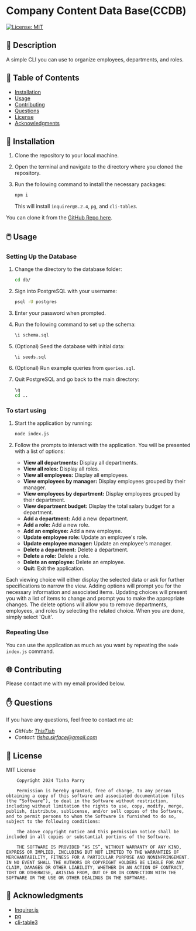 # **Company Content Data Base(CCDB)**


[![License: MIT](https://img.shields.io/badge/License-MIT-yellow.svg)](https://opensource.org/licenses/MIT)


## 📰 Description

A simple CLI you can use to organize employees, departments, and roles.

## 🔎 Table of Contents

- [Installation](#installation)
- [Usage](#usage)
- [Contributing](#contributing)
- [Questions](#questions)
- [License](#license)
- [Acknowledgments](#acknowledgments)

## 💾 Installation <a id="installation"></a>

1. Clone the repository to your local machine.
2. Open the terminal and navigate to the directory where you cloned the repository.
3. Run the following command to install the necessary packages:

    ```sh
    npm i
    ```

   This will install `inquirer@8.2.4`, `pg`, and `cli-table3`.


You can clone it from the [GitHub Repo here](https://github.com/ThisTish/CompanyContentDB).

## 🖱️ Usage <a id="usage"></a>

### Setting Up the Database

1. Change the directory to the database folder:

    ```sh
    cd db/
    ```

2. Sign into PostgreSQL with your username:

    ```sh
    psql -U postgres
    ```

3. Enter your password when prompted.
4. Run the following command to set up the schema:

    ```sh
    \i schema.sql
    ```

5. (Optional) Seed the database with initial data:

    ```sh
    \i seeds.sql
    ```

6. (Optional) Run example queries from `queries.sql`.
7. Quit PostgreSQL and go back to the main directory:

    ```sh
    \q
    cd ..
    ```

### To start using

1. Start the application by running:

    ```sh
    node index.js
    ```

2. Follow the prompts to interact with the application. You will be presented with a list of options:

    - **View all departments:** Display all departments.
    - **View all roles:** Display all roles.
    - **View all employees:** Display all employees.
    - **View employees by manager:** Display employees grouped by their manager.
    - **View employees by department:** Display employees grouped by their department.
    - **View department budget:** Display the total salary budget for a department.
    - **Add a department:** Add a new department.
    - **Add a role:** Add a new role.
    - **Add an employee:** Add a new employee.
    - **Update employee role:** Update an employee's role.
    - **Update employee manager:** Update an employee's manager.
    - **Delete a department:** Delete a department.
    - **Delete a role:** Delete a role.
    - **Delete an employee:** Delete an employee.
    - **Quit:** Exit the application.

Each viewing choice will either display the selected data or ask for further specifications to narrow the view. Adding options will prompt you for the necessary information and associated items. Updating choices will present you with a list of items to change and prompt you to make the appropriate changes. The delete options will allow you to remove departments, employees, and roles by selecting the related choice. When you are done, simply select 'Quit'.

### Repeating Use

You can use the application as much as you want by repeating the `node index.js` command.

## 🌐 Contributing <a id="contributing"></a>


Please contact me with my email provided below.

## ✋ Questions <a id="questions"></a>


If you have any questions, feel free to contact me at:

- *GitHub: [ThisTish](https://github.com/ThisTish)*
- *Contact: tisha.sirface@gmail.com*

## 🪪 License <a id="license"></a>

MIT License

        Copyright 2024 Tisha Parry

        Permission is hereby granted, free of charge, to any person obtaining a copy of this software and associated documentation files (the “Software”), to deal in the Software without restriction, including without limitation the rights to use, copy, modify, merge, publish, distribute, sublicense, and/or sell copies of the Software, and to permit persons to whom the Software is furnished to do so, subject to the following conditions:
        
        The above copyright notice and this permission notice shall be included in all copies or substantial portions of the Software.
        
        THE SOFTWARE IS PROVIDED “AS IS”, WITHOUT WARRANTY OF ANY KIND, EXPRESS OR IMPLIED, INCLUDING BUT NOT LIMITED TO THE WARRANTIES OF MERCHANTABILITY, FITNESS FOR A PARTICULAR PURPOSE AND NONINFRINGEMENT. IN NO EVENT SHALL THE AUTHORS OR COPYRIGHT HOLDERS BE LIABLE FOR ANY CLAIM, DAMAGES OR OTHER LIABILITY, WHETHER IN AN ACTION OF CONTRACT, TORT OR OTHERWISE, ARISING FROM, OUT OF OR IN CONNECTION WITH THE SOFTWARE OR THE USE OR OTHER DEALINGS IN THE SOFTWARE.

## 📢 Acknowledgments <a id="acknowledgments"></a>


- [Inquirer.js](https://github.com/SBoudrias/Inquirer.js/)
- [pg](https://github.com/brianc/node-postgres)
- [cli-table3](https://github.com/cli-table/cli-table3)
